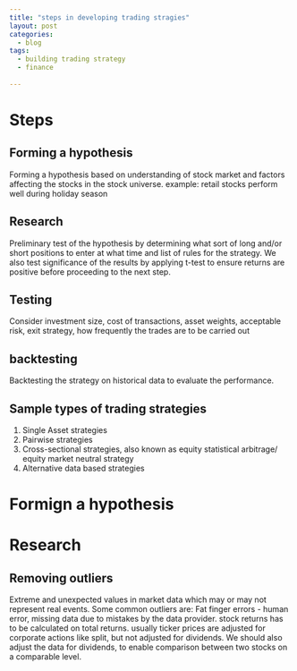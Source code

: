 ```yaml
---
title: "steps in developing trading stragies"
layout: post
categories:
  - blog
tags:
  - building trading strategy
  - finance
  
---
```

# Steps
## Forming a hypothesis

Forming a hypothesis based on understanding of stock market and factors affecting the stocks in the stock universe.
example: retail stocks perform well during holiday season

## Research

Preliminary test of the hypothesis by determining what sort of long and/or short positions to enter at what time and list of rules for the strategy. We also test significance of the results by applying t-test to ensure returns are positive before proceeding to the next step.

## Testing

Consider investment size, cost of transactions, asset weights, acceptable risk, exit strategy, how frequently the trades are to be carried out

## backtesting

Backtesting the strategy on historical data to evaluate the performance.

## Sample types of trading strategies
1. Single Asset strategies
2. Pairwise strategies
3. Cross-sectional strategies, also known as equity statistical arbitrage/ equity market neutral strategy
4. Alternative data based strategies

# Formign a hypothesis
# Research
## Removing outliers
Extreme and unexpected values in market data which may or may not represent real events. Some common outliers are:
Fat finger errors - human error, missing data due to mistakes by the data provider. 
stock returns has to be calculated on total returns. usually ticker prices are adjusted for corporate actions like split, but not adjusted for dividends. We should also adjust the data for dividends, to enable comparison between two stocks on a comparable level.
